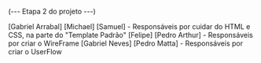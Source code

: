 (--- Etapa 2 do projeto ---)

[Gabriel Arrabal] [Michael] [Samuel] - Responsáveis por cuidar do HTML e CSS, na parte do "Template Padrão"
[Felipe] [Pedro Arthur] - Responsáveis por criar o WireFrame
[Gabriel Neves] [Pedro Matta] - Responsáveis por criar o UserFlow
